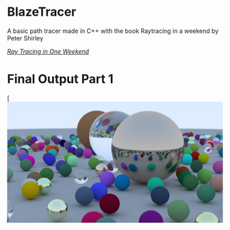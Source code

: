 # BlazeTracer
A basic path tracer made in C++ with the book Raytracing in a weekend by Peter Shirley

[_Ray Tracing in One Weekend_](https://raytracing.github.io/books/RayTracingInOneWeekend.html)

# Final Output Part 1
[![Final Output Part-1](./out.png)
